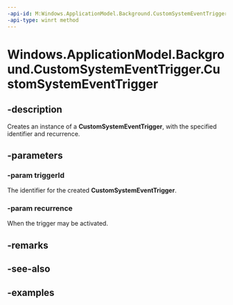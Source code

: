```yaml
---
-api-id: M:Windows.ApplicationModel.Background.CustomSystemEventTrigger.#ctor(System.String,Windows.ApplicationModel.Background.CustomSystemEventTriggerRecurrence)
-api-type: winrt method
---
```


<!-- Method syntax.
public CustomSystemEventTrigger.CustomSystemEventTrigger(String triggerId, CustomSystemEventTriggerRecurrence recurrence)
-->

# Windows.ApplicationModel.Background.CustomSystemEventTrigger.CustomSystemEventTrigger

## -description
Creates an instance of a **CustomSystemEventTrigger**, with the specified identifier and recurrence.

## -parameters
### -param triggerId
The identifier for the created **CustomSystemEventTrigger**.

### -param recurrence
When the trigger may be activated.

## -remarks

## -see-also

## -examples
